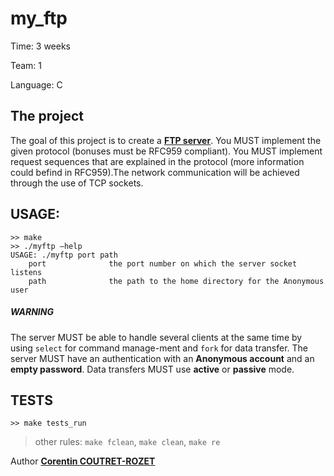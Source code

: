 my_ftp
===

Time:       3 weeks

Team:       1

Language:   C


The project
----
The goal of this project is to create a [**FTP server**](https://fr.wikipedia.org/wiki/File_Transfer_Protocol).
You MUST implement the given protocol (bonuses must be RFC959 compliant).
You MUST implement request sequences that are explained in the protocol (more information could befind in RFC959).The network communication will be achieved through the use of TCP sockets.


## USAGE:

```
>> make
>> ./myftp –help
USAGE: ./myftp port path
    port              the port number on which the server socket listens
    path              the path to the home directory for the Anonymous user
```

##### WARNING
The server MUST be able to handle several clients at the same time by using `select` for command manage-ment and `fork` for data transfer.
The server MUST have an authentication with an **Anonymous account** and an **empty password**. Data transfers MUST use **active** or **passive** mode.


## TESTS

```
>> make tests_run
``` 

 > other rules: `make fclean`, `make clean`, `make re`


Author [**Corentin COUTRET-ROZET**](https://github.com/sheiiva)
